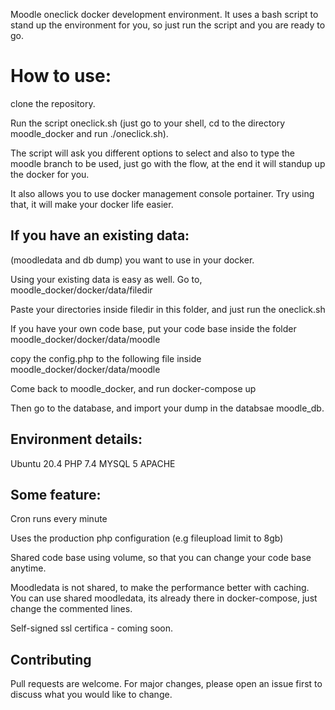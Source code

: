 Moodle oneclick docker development environment. It uses a bash script to stand up the environment for you, so just run the script and you are ready to go.

# How to use:
clone the repository.

Run the script oneclick.sh (just go to your shell, cd to the directory moodle_docker and run ./oneclick.sh).

The script will ask you different options to select and also to type the moodle branch to be used, just go with the flow, at the end it will standup up the docker for you.

It also allows you to use docker management console portainer. Try using that, it will make your docker life easier.

## If you have an existing data:
(moodledata and db dump) you want to use in your docker.

Using your existing data is easy as well. Go to, moodle_docker/docker/data/filedir

Paste your directories inside filedir in this folder, and just run the oneclick.sh

If you have your own code base, put your code base inside the folder moodle_docker/docker/data/moodle

copy the config.php to the following file inside moodle_docker/docker/data/moodle

Come back to moodle_docker, and run docker-compose up

Then go to the database, and import your dump in the databsae moodle_db.


## Environment details:
Ubuntu 20.4
PHP 7.4
MYSQL 5
APACHE

## Some feature:
Cron runs every minute

Uses the production php configuration (e.g fileupload limit to 8gb)

Shared code base using volume, so that you can change your code base anytime.

Moodledata is not shared, to make the performance better with caching. You can use shared moodledata, its already there in docker-compose, just change the commented lines.

Self-signed ssl certifica - coming soon.

## Contributing
Pull requests are welcome. For major changes, please open an issue first to discuss what you would like to change.
